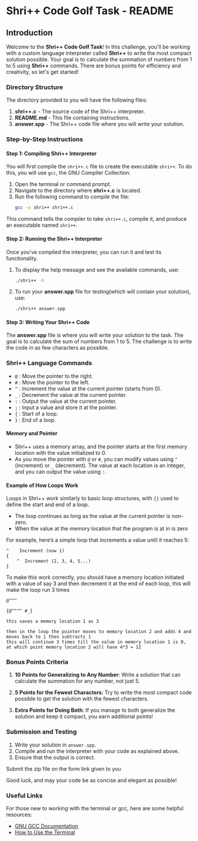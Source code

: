 # Shri++ Code Golf Task - README

## Introduction

Welcome to the **Shri++ Code Golf Task**! In this challenge, you'll be working with a custom language interpreter called **Shri++** to write the most compact solution possible. Your goal is to calculate the summation of numbers from 1 to 5 using **Shri++** commands. There are bonus points for efficiency and creativity, so let's get started!

### Directory Structure
The directory provided to you will have the following files:
1. **shri++.c** - The source code of the Shri++ interpreter.
2. **README.md** - This file containing instructions.
3. **answer.spp** - The Shri++ code file where you will write your solution.

### Step-by-Step Instructions

#### Step 1: Compiling Shri++ Interpreter
You will first compile the `shri++.c` file to create the executable `shri++`. To do this, you will use `gcc`, the GNU Compiler Collection.

1. Open the terminal or command prompt.
2. Navigate to the directory where **shri++.c** is located.
3. Run the following command to compile the file:
   ```bash
   gcc -o shri++ shri++.c
   ```

This command tells the compiler to take `shri++.c`, compile it, and produce an executable named `shri++`.

#### Step 2: Running the Shri++ Interpreter
Once you've compiled the interpreter, you can run it and test its functionality.

1. To display the help message and see the available commands, use:
   ```bash
   ./shri++ -h
   ```

2. To run your **answer.spp** file for testing(which will contain your solution), use:
   ```bash
   ./shri++ answer.spp
   ```

#### Step 3: Writing Your Shri++ Code
The **answer.spp** file is where you will write your solution to the task. The goal is to calculate the sum of numbers from 1 to 5. The challenge is to write the code in as few characters as possible.

### Shri++ Language Commands

- `@` : Move the pointer to the right.
- `#` : Move the pointer to the left.
- `^` : Increment the value at the current pointer (starts from 0).
- `_` : Decrement the value at the current pointer.
- `:` : Output the value at the current pointer.
- `;` : Input a value and store it at the pointer.
- `{` : Start of a loop.
- `}` : End of a loop.

#### Memory and Pointer
- Shri++ uses a memory array, and the pointer starts at the first memory location with the value initialized to 0. 
- As you move the pointer with `@` or `#`, you can modify values using `^` (increment) or `_` (decrement). The value at each location is an integer, and you can output the value using `:`.

#### Example of How Loops Work
Loops in Shri++ work similarly to basic loop structures, with `{}` used to define the start and end of a loop.

- The loop continues as long as the value at the current pointer is non-zero.
- When the value at the memory location that the program is at in is zero

For example, here’s a simple loop that increments a value until it reaches 5:
```spp
^    Increment (now 1)
{
    ^  Increment (2, 3, 4, 5...)
}
```

To make this work correctly, you should have a memory location initiated with a value of say 3 and then decrement it at the end of each loop, this will make the loop run 3 times

```
@^^^

{@^^^^ #_}

this saves a memory location 1 as 3 

then in the loop the pointer moves to memory location 2 and adds 4 and moves back to 1 then subtracts 1
this will continue 3 times till the value in memory location 1 is 0, at which point memory location 2 will have 4*3 = 12
```
### Bonus Points Criteria

1. **10 Points for Generalizing to Any Number**: 
   Write a solution that can calculate the summation for any number, not just 5.
   
2. **5 Points for the Fewest Characters**: 
   Try to write the most compact code possible to get the solution with the fewest characters.

3. **Extra Points for Doing Both**: 
   If you manage to both generalize the solution and keep it compact, you earn additional points!

### Submission and Testing

1. Write your solution in `answer.spp`.
2. Compile and run the interpreter with your code as explained above.
3. Ensure that the output is correct.

Submit the zip file on the form link given to you

Good luck, and may your code be as concise and elegant as possible!

### Useful Links

For those new to working with the terminal or gcc, here are some helpful resources:
- [GNU GCC Documentation](https://gcc.gnu.org/onlinedocs/)
- [How to Use the Terminal](https://www.codecademy.com/articles/command-line-commands)

